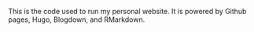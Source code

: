 This is the code used to run my personal website.  It is powered by Github pages, Hugo, Blogdown, and RMarkdown. 
